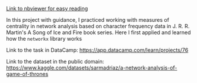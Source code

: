 [Link to nbviewer for easy reading](https://nbviewer.org/github/Gobberz/Data-Camp-Projects-Data-Analysis-/blob/main/A%20Network%20Analysis%20of%20Game%20of%20Thrones/Network%20analysis%20GoT.ipynb) 

In this project with guidance, I practiced working with measures of centrality in network analysis based on character frequency data in J. R. R. Martin's A Song of Ice and Fire book series. Here I first applied and learned how the `networkx` library works

Link to the task in DataCamp: https://app.datacamp.com/learn/projects/76

Link to the dataset in the public domain: https://www.kaggle.com/datasets/sarmadriaz/a-network-analysis-of-game-of-thrones
